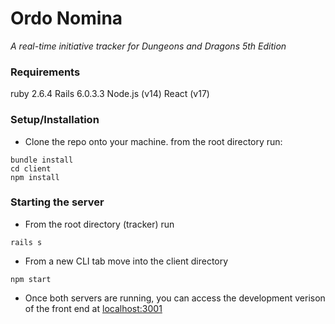 # Ordo Nomina

_A real-time initiative tracker for Dungeons and Dragons 5th Edition_

### Requirements

ruby 2.6.4
Rails 6.0.3.3
Node.js (v14)
React (v17)

### Setup/Installation
- Clone the repo onto your machine. from the root directory run:

```
bundle install
cd client
npm install
```
### Starting the server

- From the root directory (tracker) run 

```
rails s 
```

- From a new CLI tab move into the client directory

```
npm start
```

- Once both servers are running, you can access the development verison of the front end at <localhost:3001>
